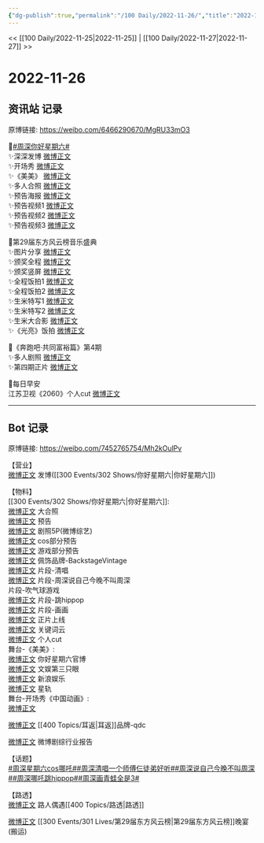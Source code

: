 ```yaml
---
{"dg-publish":true,"permalink":"/100 Daily/2022-11-26/","title":"2022-11-26","created":"2022-11-30T17:17:53.000+08:00","updated":"2023-01-09T17:24:37.909+08:00"}
---
```



<< [[100 Daily/2022-11-25\|2022-11-25]] | [[100 Daily/2022-11-27\|2022-11-27]] >>

# 2022-11-26

## 资讯站 记录

原博链接: https://weibo.com/6466290670/MgRU33mO3

🌟[#周深你好星期六#](https://s.weibo.com/weibo?q=%23%E5%91%A8%E6%B7%B1%E4%BD%A0%E5%A5%BD%E6%98%9F%E6%9C%9F%E5%85%AD%23)  
✨深深发博 [微博正文](https://weibo.com/6466290670/MgNbynyg7)  
✨开场秀 [微博正文](https://weibo.com/6466290670/MgRn8FOZQ)  
✨《美美》 [微博正文](https://weibo.com/6466290670/MgR0Ed63X)  
✨多人合照 [微博正文](https://weibo.com/6466290670/MgMC3jGWZ)  
✨预告海报 [微博正文](https://weibo.com/6466290670/MgPpqCBfg)  
✨预告视频1 [微博正文](https://weibo.com/6466290670/MgOfPxycD)  
✨预告视频2 [微博正文](https://weibo.com/6466290670/MgPWtlWBg)  
✨预告视频3 [微博正文](https://weibo.com/6466290670/MgNfojazf)

🌟第29届东方风云榜音乐盛典  
✨图片分享 [微博正文](https://weibo.com/6466290670/MgMpShrs5)  
✨颁奖全程 [微博正文](https://weibo.com/6466290670/MgLLHgsCv)  
✨颁奖竖屏 [微博正文](https://weibo.com/6466290670/MgLM0tSDI)  
✨全程饭拍1 [微博正文](https://weibo.com/6466290670/MgPBd7kWf)  
✨全程饭拍2 [微博正文](https://weibo.com/6466290670/MgPBuiSo9)  
✨生米特写1 [微博正文](https://weibo.com/6466290670/MgPCie5MY)  
✨生米特写2 [微博正文](https://weibo.com/6466290670/MgPCFjaVo)  
✨生米大合影 [微博正文](https://weibo.com/6466290670/MgLKZfRPn)  
✨《光亮》饭拍 [微博正文](https://weibo.com/6466290670/MgLLoDka9)

🌟《奔跑吧·共同富裕篇》第4期  
✨多人剧照 [微博正文](https://weibo.com/6466290670/MgOdGhEBz)  
✨第四期正片 [微博正文](https://weibo.com/6466290670/MgNquu2ov)

🌟每日早安  
江苏卫视《2060》个人cut [微博正文](https://weibo.com/6466290670/MgLJrbAsg)

---
## Bot 记录

原博链接: https://weibo.com/7452765754/Mh2kOulPv

【营业】  
[微博正文](http://weibo.com/1736988591/MgN4G16PW) 发博([[300 Events/302 Shows/你好星期六\|你好星期六]])

【物料】  
[[300 Events/302 Shows/你好星期六\|你好星期六]]:  
[微博正文](https://weibo.com/6456359414/MgMuh1VqR) 大合照  
[微博正文](https://m.weibo.cn/6456359414/4840007300287720) 预告  
[微博正文](https://m.weibo.cn/2110705772/4840036472726486) 剧照5P(微博综艺)  
[微博正文](https://m.weibo.cn/6456359414/4840059759497488) cos部分预告  
[微博正文](https://weibo.com/6456359414/MgPKv18dP) 游戏部分预告  
[微博正文](https://m.weibo.cn/5538325101/4840154126876956) 佩饰品牌-BackstageVintage  
[微博正文](https://weibo.com/6456359414/MgWiwBFF7) 片段-清唱  
[微博正文](https://weibo.com/6456359414/MgWwpEnmv) 片段-周深说自己今晚不叫周深  
[](https://weibo.com/6456359414/MgWECgo5F) 片段-吹气球游戏  
[微博正文](https://weibo.com/6456359414/MgWK6n1f1) 片段-跳hippop  
[微博正文](https://weibo.com/6456359414/MgWPzepQH) 片段-画画  
[微博正文](https://weibo.com/6456359414/MgWI0kVI5) 正片上线  
[微博正文](http://weibo.com/1746580461/MgZxqr2nD) 关键词云  
[微博正文](https://m.weibo.cn/1371117067/4840206924776008) 个人cut  
舞台-《美美》:  
[微博正文](http://weibo.com/6456359414/MgWafEj0R) 你好星期六官博  
[微博正文](http://weibo.com/1371117067/MgQix8F3n) 文娱第三只眼  
[微博正文](http://weibo.com/1642591402/MgVcQ28Vm) 新浪娱乐  
[微博正文](https://m.weibo.cn/6466290670/4840170203121573) 星轨  
舞台-开场秀《中国动画》:  
[微博正文](http://weibo.com/6466290670/MgRn8FOZQ)

[微博正文](http://weibo.com/5695716261/MgHQIerHh) [[400 Topics/耳返\|耳返]]品牌-qdc

[微博正文](https://weibo.com/2110705772/MgN1H3xjz) 微博剧综行业报告

【话题】  
[#周深星期六cos哪吒#](https://s.weibo.com/weibo?q=%23%E5%91%A8%E6%B7%B1%E6%98%9F%E6%9C%9F%E5%85%ADcos%E5%93%AA%E5%90%92%23)[#周深清唱一个师傅仨徒弟好听#](https://s.weibo.com/weibo?q=%23%E5%91%A8%E6%B7%B1%E6%B8%85%E5%94%B1%E4%B8%80%E4%B8%AA%E5%B8%88%E5%82%85%E4%BB%A8%E5%BE%92%E5%BC%9F%E5%A5%BD%E5%90%AC%23)[#周深说自己今晚不叫周深#](https://s.weibo.com/weibo?q=%23%E5%91%A8%E6%B7%B1%E8%AF%B4%E8%87%AA%E5%B7%B1%E4%BB%8A%E6%99%9A%E4%B8%8D%E5%8F%AB%E5%91%A8%E6%B7%B1%23)[#周深哪吒跳hippop#](https://s.weibo.com/weibo?q=%23%E5%91%A8%E6%B7%B1%E5%93%AA%E5%90%92%E8%B7%B3hippop%23)[#周深画青蛙全是3#](https://s.weibo.com/weibo?q=%23%E5%91%A8%E6%B7%B1%E7%94%BB%E9%9D%92%E8%9B%99%E5%85%A8%E6%98%AF3%23)

【路透】  
[微博正文](https://weibo.com/5473379248/MgP18i3VD) 路人偶遇[[400 Topics/路透\|路透]]

[微博正文](https://m.weibo.cn/5133613761/4840106151647137) [[300 Events/301 Lives/第29届东方风云榜\|第29届东方风云榜]]晚宴(搬运)
